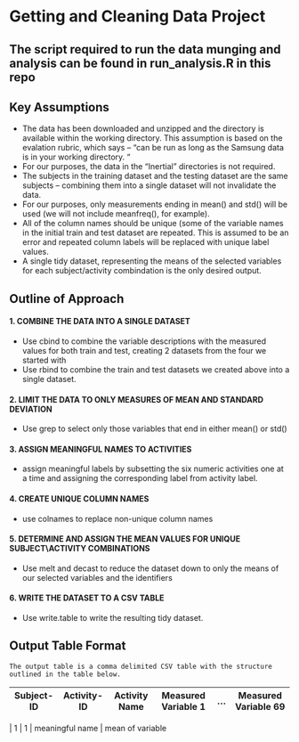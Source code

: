 #	Getting and Cleaning Data Project

##	The script required to run the data munging and analysis can be found in run_analysis.R in this repo

##	Key Assumptions
*  	The data has been downloaded and unzipped and the directory is available within the working directory.
	This assumption is based on the evalation rubric, which says – “can be run as long as the Samsung data is in your working directory. “
*	For our purposes, the data in the “Inertial” directories is not required.  
*	The subjects in the training dataset and the testing dataset are the same subjects – combining them into a single
	dataset will not invalidate the data. 
*  	For our purposes, only measurements ending in mean() and std() will be used (we will not include meanfreq(), for example).
*	All of the column names should be unique (some of the variable names in the initial train and test dataset are
	repeated.  This is assumed to be an error and repeated column labels will be replaced with unique label values. 
*	A single tidy dataset, representing the means of the selected variables for each subject/activity combindation
	is the only desired output. 
	

##	Outline of Approach

####	1. COMBINE THE DATA INTO A SINGLE DATASET
*	Use cbind to combine the variable descriptions with the measured values for both train and test, creating 2 
	datasets from the four we started with
*	Use rbind to combine the train and test datasets we created above into a single dataset.

####	2. LIMIT THE DATA TO ONLY MEASURES OF MEAN AND STANDARD DEVIATION
*	Use grep to select only those variables that end in either mean() or std()

####	3. ASSIGN MEANINGFUL NAMES TO ACTIVITIES
*	assign meaningful labels by subsetting the six numeric activities one at a time and assigning the corresponding label from 
	activity label. 

####	4. CREATE UNIQUE COLUMN NAMES
*	use colnames to replace non-unique column names 

####	5. DETERMINE AND ASSIGN THE MEAN VALUES FOR UNIQUE SUBJECT\ACTIVITY COMBINATIONS
*	Use melt and decast to reduce the dataset down to only the means of our selected variables and the identifiers

####	6. WRITE THE DATASET TO A CSV TABLE
*	Use write.table to write the resulting tidy dataset.

##	Output Table Format
	The output table is a comma delimited CSV table with the structure outlined in the table below. 


| Subject-ID  |  Activity-ID  |  Activity Name  |  Measured Variable 1  | … | Measured Variable 69 |
|-------------|---------------|-----------------|-----------------------|---|----------------------|

| 1           | 1             | meaningful name | mean of variable
